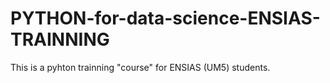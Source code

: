 # PYTHON-for-data-science-ENSIAS-TRAINNING
This is a pyhton trainning "course" for ENSIAS (UM5) students. 
